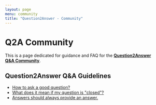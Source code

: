 ```yaml
---
layout: page
menu: community
title: "Question2Answer - Community"
---
```


# Q2A Community

This is a page dedicated for guidance and FAQ for the **[Question2Answer Q&A Community](https://www.question2answer.org/qa/)**.

## Question2Answer Q&A Guidelines

- [How to ask a good question?](/community/how-to-ask/)
- [What does it mean if my question is "closed"?](/community/closed-questions/)
- [Answers should always provide an answer.](/community/answers-provide-answers/)
